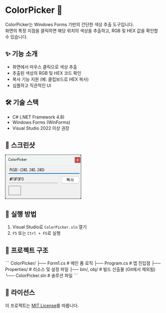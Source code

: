 # ColorPicker 🎨

ColorPicker는 Windows Forms 기반의 간단한 색상 추출 도구입니다.  
화면의 특정 지점을 클릭하면 해당 위치의 색상을 추출하고, RGB 및 HEX 값을 확인할 수 있습니다.

## ✨ 기능 소개

- 화면에서 마우스 클릭으로 색상 추출
- 추출된 색상의 RGB 및 HEX 코드 확인
- 복사 기능 지원 (예: 클립보드로 HEX 복사)
- 심플하고 직관적인 UI

## 🛠️ 기술 스택

- C# (.NET Framework 4.8)
- Windows Forms (WinForms)
- Visual Studio 2022 이상 권장

## 📸 스크린샷

![앱 실행 화면](./ColorPicker.png)

## 🚀 실행 방법

1. Visual Studio로 `ColorPicker.sln` 열기
2. `F5` 또는 `Ctrl + F5`로 실행

## 📂 프로젝트 구조

\`\`\`
ColorPicker/
├── Form1.cs                # 메인 폼 로직
├── Program.cs              # 앱 진입점
├── Properties/             # 리소스 및 설정 파일
├── bin/, obj/              # 빌드 산출물 (Git에서 제외됨)
└── ColorPicker.sln         # 솔루션 파일
\`\`\`

## 📄 라이선스

이 프로젝트는 [MIT License](LICENSE)를 따릅니다.
